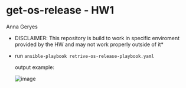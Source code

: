 # get-os-release - HW1
Anna Geryes

* DISCLAIMER:  This repository is build to work in specific enviroment provided by the HW and may not work properly outside of it*

- run ``` ansible-playbook retrive-os-release-playbook.yaml ```

   output example:
   
  ![image](https://github.com/annageryes/get-os-release/assets/168434365/fb105750-a8c8-4ed9-94e3-0dcaae584103)
